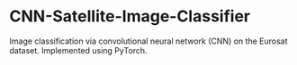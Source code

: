 # CNN-Satellite-Image-Classifier
Image classification via convolutional neural network (CNN) on the Eurosat dataset. Implemented using PyTorch. 
